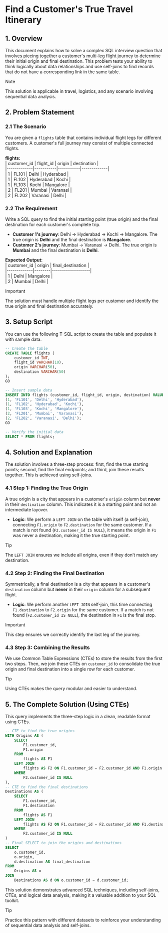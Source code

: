 # Find a Customer's True Travel Itinerary  

## 1. **Overview**  
This document explains how to solve a complex SQL interview question that involves piecing together a customer's multi-leg flight journey to determine their initial origin and final destination. This problem tests your ability to think logically about data relationships and use self-joins to find records that do not have a corresponding link in the same table.  

> [!NOTE]  
> This solution is applicable in travel, logistics, and any scenario involving sequential data analysis.  

## 2. **Problem Statement**  

### 2.1 **The Scenario**  
You are given a `flights` table that contains individual flight legs for different customers. A customer's full journey may consist of multiple connected flights.  

**flights:**  
| customer_id | flight_id | origin    | destination |  
|-------------|-----------|-----------|-------------|  
| 1           | FL101     | Delhi     | Hyderabad   |  
| 1           | FL102     | Hyderabad | Kochi       |  
| 1           | FL103     | Kochi     | Mangalore   |  
| 2           | FL201     | Mumbai    | Varanasi    |  
| 2           | FL202     | Varanasi  | Delhi       |  

### 2.2 **The Requirement**  
Write a SQL query to find the initial starting point (true origin) and the final destination for each customer's complete trip.  

- **Customer 1's journey**: Delhi -> Hyderabad -> Kochi -> Mangalore. The true origin is **Delhi** and the final destination is **Mangalore**.  
- **Customer 2's journey**: Mumbai -> Varanasi -> Delhi. The true origin is **Mumbai** and the final destination is **Delhi**.  

**Expected Output:**  
| customer_id | origin | final_destination |  
|-------------|--------|-------------------|  
| 1           | Delhi  | Mangalore         |  
| 2           | Mumbai | Delhi             |  

> [!IMPORTANT]  
> The solution must handle multiple flight legs per customer and identify the true origin and final destination accurately.  

## 3. **Setup Script**  
You can use the following T-SQL script to create the table and populate it with sample data.  

```sql
-- Create the table
CREATE TABLE flights (
    customer_id INT,
    flight_id VARCHAR(10),
    origin VARCHAR(50),
    destination VARCHAR(50)
);
GO

-- Insert sample data
INSERT INTO flights (customer_id, flight_id, origin, destination) VALUES
(1, 'FL101', 'Delhi', 'Hyderabad'),
(1, 'FL102', 'Hyderabad', 'Kochi'),
(1, 'FL103', 'Kochi', 'Mangalore'),
(2, 'FL201', 'Mumbai', 'Varanasi'),
(2, 'FL202', 'Varanasi', 'Delhi');
GO

-- Verify the initial data
SELECT * FROM flights;
```  

## 4. **Solution and Explanation**  
The solution involves a three-step process: first, find the true starting points; second, find the final endpoints; and third, join these results together. This is achieved using self-joins.  

### 4.1 **Step 1: Finding the True Origin**  
A true origin is a city that appears in a customer's `origin` column but **never** in their `destination` column. This indicates it is a starting point and not an intermediate layover.  

- **Logic**: We perform a `LEFT JOIN` on the table with itself (a self-join), connecting `F1.origin` to `F2.destination` for the same customer. If a match is not found (`F2.customer_id IS NULL`), it means the origin in `F1` was never a destination, making it the true starting point.  

> [!TIP]  
> The `LEFT JOIN` ensures we include all origins, even if they don’t match any destination.  

### 4.2 **Step 2: Finding the Final Destination**  
Symmetrically, a final destination is a city that appears in a customer's `destination` column but **never** in their `origin` column for a subsequent flight.  

- **Logic**: We perform another `LEFT JOIN` self-join, this time connecting `F1.destination` to `F2.origin` for the same customer. If a match is not found (`F2.customer_id IS NULL`), the destination in `F1` is the final stop.  

> [!IMPORTANT]  
> This step ensures we correctly identify the last leg of the journey.  

### 4.3 **Step 3: Combining the Results**  
We use Common Table Expressions (CTEs) to store the results from the first two steps. Then, we join these CTEs on `customer_id` to consolidate the true origin and final destination into a single row for each customer.  

> [!TIP]  
> Using CTEs makes the query modular and easier to understand.  

## 5. **The Complete Solution (Using CTEs)**  
This query implements the three-step logic in a clean, readable format using CTEs.  

```sql
-- CTE to find the true origins
WITH Origins AS (
    SELECT
        F1.customer_id,
        F1.origin
    FROM
        flights AS F1
    LEFT JOIN
        flights AS F2 ON F1.customer_id = F2.customer_id AND F1.origin = F2.destination
    WHERE
        F2.customer_id IS NULL
),
-- CTE to find the final destinations
Destinations AS (
    SELECT
        F1.customer_id,
        F1.destination
    FROM
        flights AS F1
    LEFT JOIN
        flights AS F2 ON F1.customer_id = F2.customer_id AND F1.destination = F2.origin
    WHERE
        F2.customer_id IS NULL
)
-- Final SELECT to join the origins and destinations
SELECT
    o.customer_id,
    o.origin,
    d.destination AS final_destination
FROM
    Origins AS o
JOIN
    Destinations AS d ON o.customer_id = d.customer_id;
```  

This solution demonstrates advanced SQL techniques, including self-joins, CTEs, and logical data analysis, making it a valuable addition to your SQL toolkit.  

> [!TIP]  
> Practice this pattern with different datasets to reinforce your understanding of sequential data analysis and self-joins.  
